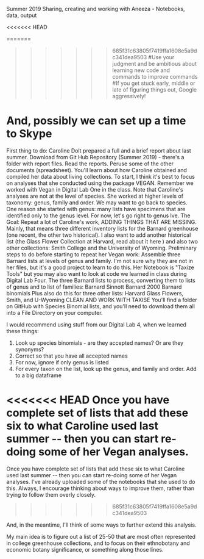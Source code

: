Summer 2019
Sharing, creating and working with Aneeza - Notebooks, data, output


<<<<<<< HEAD

=======
>>>>>>> 685f31c63805f7419ffa1608e5a9dc341dea9503
#Use your judgment and be ambitious about learning new code and commands to improve commands
#If you get stuck early, middle or late of figuring things out, Google aggressively!
# And, possibly we can set up a time to Skype

First thing to do: Caroline Dolt prepared a full and a brief report about last summer. 
Download from Git Hub Repository (Summer 2019) - there's a folder with report files.
Read the reports. Peruse some of the other documents (spreadsheet). 
You'll learn about how Caroline obtained and compiled her data about living collections. To start, I think it's best to focus on analyses that she conducted using the package VEGAN. Remember we worked with Vegan in Digital Lab One in the class. 
Note that Caroline's analyses are not at the level of species. She worked at higher levels of taxonomy: genus, family and order. We may want to go back to species. One reason she started with genus: many lists have specimens that are identified only to the genus level. For now, let's go right to genus lve. 
The Goal: Repeat a lot of Caroline's work, ADDING THINGS THAT ARE MISSING. Mainly, that means three different inventory lists for the Barnard greenhouse (one recent, the other two historical). I also want to add another historical list (the Glass Flower Collection at Harvard, read about it here ) and also two other collections: Smith College and the University of Wyoming. 
Preliminary steps to do before starting to repeat her Vegan work:
Assemble three Barnard lists at levels of genus and family. I'm not sure why they are not in her files, but it's a good project to learn to do this. 
Her Notebook is "Taxize Tools" but you may also want to look at code we learned in class during Digital Lab Four. 
The three Barnard lists to process, converting them to lists of genus and to list of families: 
Barnard Sinnott
Barnard 2000
Barnard binomials
Plus also do this for three other lists: Harvard Glass Flowers, Smith, and U-Wyoming
CLEAN AND WORK WITH TAXISE 
You'll find a folder on GitHub with Species Binomial lists, and you'll need to download them all into a File Directory on your computer. 

I would recommend using stuff from our Digital Lab 4, when we learned these things:
1. Look up species binomials - are they accepted names? Or are they synonyms?
2. Correct so that you have all accepted names
3. For now, ignore if only genus is listed 
4. For every taxon on the list, look up the genus, and family and order. Add to a big dataframe



<<<<<<< HEAD
Once you have complete set of lists that add these six to what Caroline used last summer -- then you can start re-doing some of her Vegan analyses. 
=======
Once you have complete set of lists that add these six to what Caroline used last summer -- then you can start re-doing some of her Vegan analyses. I've already uploaded some of the notebooks that she used to do this. Always, I encourage thinking about ways to improve them, rather than trying to follow them overly closely. 
>>>>>>> 685f31c63805f7419ffa1608e5a9dc341dea9503

And, in the meantime, I'll think of some ways to further extend this analysis. 

My main idea is to figure out a list of 25-50 that are most often represented in college greenhouse collections, and to focus on their ethnobotany and economic botany significance, or something along those lines. 
